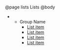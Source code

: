 @page lists Lists
@body
<nav class="sidebar">
  <ul class="api primary-grouping"> 
    <li class="search-container active">
      <ul>
        <li class="heading search-container">
          <span>Group Name</span>       
      <ul>
    <li class="active">
      <a class="page" href="#">List item</a>
    </li>
    <li>
      <a class="page" href="#">List item</a>
    </li>
    <li>
      <a class="page" href="#">List item</a>
    </li>
    <li>
      <a class="page" href="#">List item</a>
    </li>
  </ul>
</nav>